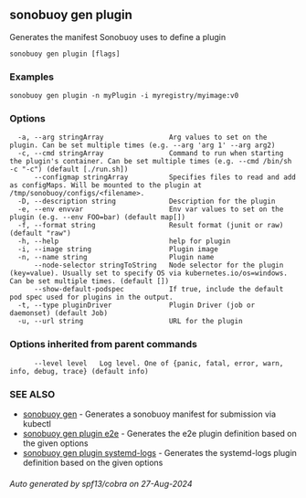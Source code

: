 ## sonobuoy gen plugin

Generates the manifest Sonobuoy uses to define a plugin

```
sonobuoy gen plugin [flags]
```

### Examples

```
sonobuoy gen plugin -n myPlugin -i myregistry/myimage:v0
```

### Options

```
  -a, --arg stringArray                Arg values to set on the plugin. Can be set multiple times (e.g. --arg 'arg 1' --arg arg2)
  -c, --cmd stringArray                Command to run when starting the plugin's container. Can be set multiple times (e.g. --cmd /bin/sh -c "-c") (default [./run.sh])
      --configmap stringArray          Specifies files to read and add as configMaps. Will be mounted to the plugin at /tmp/sonobuoy/configs/<filename>.
  -D, --description string             Description for the plugin
  -e, --env envvar                     Env var values to set on the plugin (e.g. --env FOO=bar) (default map[])
  -f, --format string                  Result format (junit or raw) (default "raw")
  -h, --help                           help for plugin
  -i, --image string                   Plugin image
  -n, --name string                    Plugin name
      --node-selector stringToString   Node selector for the plugin (key=value). Usually set to specify OS via kubernetes.io/os=windows. Can be set multiple times. (default [])
      --show-default-podspec           If true, include the default pod spec used for plugins in the output.
  -t, --type pluginDriver              Plugin Driver (job or daemonset) (default Job)
  -u, --url string                     URL for the plugin
```

### Options inherited from parent commands

```
      --level level   Log level. One of {panic, fatal, error, warn, info, debug, trace} (default info)
```

### SEE ALSO

* [sonobuoy gen](sonobuoy_gen.md)	 - Generates a sonobuoy manifest for submission via kubectl
* [sonobuoy gen plugin e2e](sonobuoy_gen_plugin_e2e.md)	 - Generates the e2e plugin definition based on the given options
* [sonobuoy gen plugin systemd-logs](sonobuoy_gen_plugin_systemd-logs.md)	 - Generates the systemd-logs plugin definition based on the given options

###### Auto generated by spf13/cobra on 27-Aug-2024
